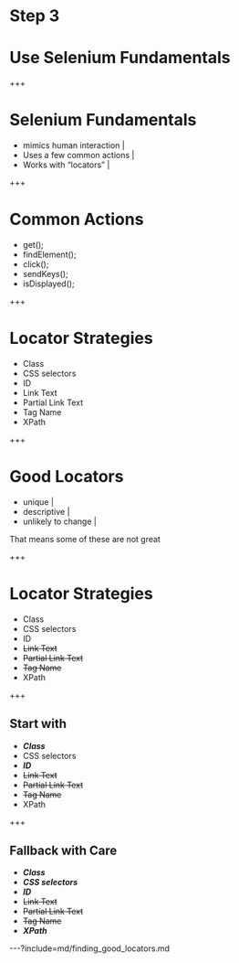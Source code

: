 # Step 3
# Use Selenium Fundamentals

+++
# Selenium Fundamentals

- mimics human interaction |
- Uses a few common actions |
- Works with “locators” |

+++

# Common Actions

- get();
- findElement();
- click();
- sendKeys();
- isDisplayed();

+++

# Locator Strategies

- Class
- CSS selectors
- ID
- Link Text
- Partial Link Text
- Tag Name
- XPath

+++

# Good Locators

- unique |
- descriptive |
- unlikely to change |

<p class='fragment'>That means some of these are not great</p>

+++

# Locator Strategies

- Class
- CSS selectors
- ID
- ~~Link Text~~
- ~~Partial Link Text~~
- ~~Tag Name~~
- XPath

+++

## Start with

- ***Class***
- CSS selectors
- ***ID***
- ~~Link Text~~
- ~~Partial Link Text~~
- ~~Tag Name~~
- XPath

+++

## Fallback with Care

- ***Class***
- ***CSS selectors***
- ***ID***
- ~~Link Text~~
- ~~Partial Link Text~~
- ~~Tag Name~~
- ***XPath***

---?include=md/finding_good_locators.md
